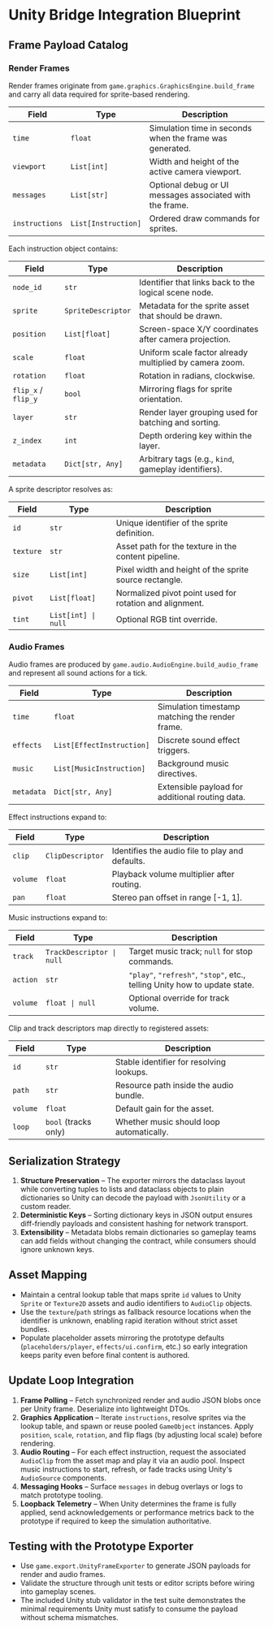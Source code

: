 # Unity Bridge Integration Blueprint

## Frame Payload Catalog

### Render Frames

Render frames originate from `game.graphics.GraphicsEngine.build_frame` and carry all data required for sprite-based rendering.

| Field | Type | Description |
| --- | --- | --- |
| `time` | `float` | Simulation time in seconds when the frame was generated. |
| `viewport` | `List[int]` | Width and height of the active camera viewport. |
| `messages` | `List[str]` | Optional debug or UI messages associated with the frame. |
| `instructions` | `List[Instruction]` | Ordered draw commands for sprites. |

Each instruction object contains:

| Field | Type | Description |
| --- | --- | --- |
| `node_id` | `str` | Identifier that links back to the logical scene node. |
| `sprite` | `SpriteDescriptor` | Metadata for the sprite asset that should be drawn. |
| `position` | `List[float]` | Screen-space X/Y coordinates after camera projection. |
| `scale` | `float` | Uniform scale factor already multiplied by camera zoom. |
| `rotation` | `float` | Rotation in radians, clockwise. |
| `flip_x` / `flip_y` | `bool` | Mirroring flags for sprite orientation. |
| `layer` | `str` | Render layer grouping used for batching and sorting. |
| `z_index` | `int` | Depth ordering key within the layer. |
| `metadata` | `Dict[str, Any]` | Arbitrary tags (e.g., `kind`, gameplay identifiers). |

A sprite descriptor resolves as:

| Field | Type | Description |
| --- | --- | --- |
| `id` | `str` | Unique identifier of the sprite definition. |
| `texture` | `str` | Asset path for the texture in the content pipeline. |
| `size` | `List[int]` | Pixel width and height of the sprite source rectangle. |
| `pivot` | `List[float]` | Normalized pivot point used for rotation and alignment. |
| `tint` | `List[int] \| null` | Optional RGB tint override. |

### Audio Frames

Audio frames are produced by `game.audio.AudioEngine.build_audio_frame` and represent all sound actions for a tick.

| Field | Type | Description |
| --- | --- | --- |
| `time` | `float` | Simulation timestamp matching the render frame. |
| `effects` | `List[EffectInstruction]` | Discrete sound effect triggers. |
| `music` | `List[MusicInstruction]` | Background music directives. |
| `metadata` | `Dict[str, Any]` | Extensible payload for additional routing data. |

Effect instructions expand to:

| Field | Type | Description |
| --- | --- | --- |
| `clip` | `ClipDescriptor` | Identifies the audio file to play and defaults. |
| `volume` | `float` | Playback volume multiplier after routing. |
| `pan` | `float` | Stereo pan offset in range [-1, 1]. |

Music instructions expand to:

| Field | Type | Description |
| --- | --- | --- |
| `track` | `TrackDescriptor \| null` | Target music track; `null` for stop commands. |
| `action` | `str` | `"play"`, `"refresh"`, `"stop"`, etc., telling Unity how to update state. |
| `volume` | `float \| null` | Optional override for track volume. |

Clip and track descriptors map directly to registered assets:

| Field | Type | Description |
| --- | --- | --- |
| `id` | `str` | Stable identifier for resolving lookups. |
| `path` | `str` | Resource path inside the audio bundle. |
| `volume` | `float` | Default gain for the asset. |
| `loop` | `bool` (tracks only) | Whether music should loop automatically. |

## Serialization Strategy

1. **Structure Preservation** – The exporter mirrors the dataclass layout while converting tuples to lists and dataclass objects to plain dictionaries so Unity can decode the payload with `JsonUtility` or a custom reader.
2. **Deterministic Keys** – Sorting dictionary keys in JSON output ensures diff-friendly payloads and consistent hashing for network transport.
3. **Extensibility** – Metadata blobs remain dictionaries so gameplay teams can add fields without changing the contract, while consumers should ignore unknown keys.

## Asset Mapping

- Maintain a central lookup table that maps sprite `id` values to Unity `Sprite` or `Texture2D` assets and audio identifiers to `AudioClip` objects.
- Use the `texture`/`path` strings as fallback resource locations when the identifier is unknown, enabling rapid iteration without strict asset bundles.
- Populate placeholder assets mirroring the prototype defaults (`placeholders/player`, `effects/ui.confirm`, etc.) so early integration keeps parity even before final content is authored.

## Update Loop Integration

1. **Frame Polling** – Fetch synchronized render and audio JSON blobs once per Unity frame. Deserialize into lightweight DTOs.
2. **Graphics Application** – Iterate `instructions`, resolve sprites via the lookup table, and spawn or reuse pooled `GameObject` instances. Apply `position`, `scale`, `rotation`, and flip flags (by adjusting local scale) before rendering.
3. **Audio Routing** – For each effect instruction, request the associated `AudioClip` from the asset map and play it via an audio pool. Inspect music instructions to start, refresh, or fade tracks using Unity's `AudioSource` components.
4. **Messaging Hooks** – Surface `messages` in debug overlays or logs to match prototype tooling.
5. **Loopback Telemetry** – When Unity determines the frame is fully applied, send acknowledgements or performance metrics back to the prototype if required to keep the simulation authoritative.

## Testing with the Prototype Exporter

- Use `game.export.UnityFrameExporter` to generate JSON payloads for render and audio frames.
- Validate the structure through unit tests or editor scripts before wiring into gameplay scenes.
- The included Unity stub validator in the test suite demonstrates the minimal requirements Unity must satisfy to consume the payload without schema mismatches.
